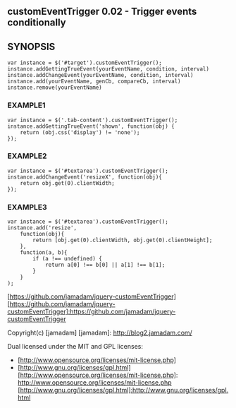 customEventTrigger 0.02 - Trigger events conditionally
---------------

## SYNOPSIS
    
    var instance = $('#target').customEventTrigger();
    instance.addGettingTrueEvent(yourEventName, condition, interval)
    instance.addChangeEvent(yourEventName, condition, interval)
    instance.add(yourEventName, genCb, compareCb, interval)
    instance.remove(yourEventName)

### EXAMPLE1

    var instance = $('.tab-content').customEventTrigger();
    instance.addGettingTrueEvent('shown', function(obj) {
        return (obj.css('display') != 'none');
    });

### EXAMPLE2

    var instance = $('#textarea').customEventTrigger();
    instance.addChangeEvent('resizeX', function(obj){
        return obj.get(0).clientWidth;
    });

### EXAMPLE3

    var instance = $('#textarea').customEventTrigger();
    instance.add('resize',
        function(obj){
            return [obj.get(0).clientWidth, obj.get(0).clientHeight];
        },
        function(a, b){
            if (a !== undefined) {
                return a[0] !== b[0] || a[1] !== b[1];
            }
        }
    );

[https://github.com/jamadam/jquery-customEventTrigger]
[https://github.com/jamadam/jquery-customEventTrigger]:https://github.com/jamadam/jquery-customEventTrigger

Copyright(c) [jamadam]
[jamadam]: http://blog2.jamadam.com/

Dual licensed under the MIT and GPL licenses:

- [http://www.opensource.org/licenses/mit-license.php]
- [http://www.gnu.org/licenses/gpl.html]
[http://www.opensource.org/licenses/mit-license.php]: http://www.opensource.org/licenses/mit-license.php
[http://www.gnu.org/licenses/gpl.html]:http://www.gnu.org/licenses/gpl.html